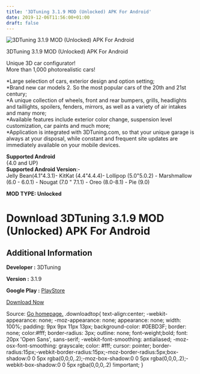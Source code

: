 ```yaml
---
title: '3DTuning 3.1.9 MOD (Unlocked) APK For Android'
date: 2019-12-06T11:56:00+01:00
draft: false
---
```


![3DTuning 3.1.9 MOD (Unlocked) APK For Android](https://i0.wp.com/apkhome.net/wp-content/uploads/2019/12/3DTuning.png "3DTuning 3.1.9 MOD (Unlocked) APK For Android")

  

3DTuning 3.1.9 MOD (Unlocked) APK For Android

Unique 3D car configurator!  
More than 1,000 photorealistic cars!

\*Large selection of cars, exterior design and option setting;  
\*Brand new car models 2. So the most popular cars of the 20th and 21st century;  
\*A unique collection of wheels, front and rear bumpers, grills, headlights and taillights, spoilers, fenders, mirrors, as well as a variety of air intakes and many more;  
\*Available features include exterior color change, suspension level customization, car paints and much more;  
\*Application is integrated with 3DTuning.com, so that your unique garage is always at your disposal, while constant and frequent site updates are immediately available on your mobile devices.

**Supported Android**  
{4.0 and UP}  
**Supported Android Version**:-  
Jelly Bean(4.1"4.3.1)- KitKat (4.4"4.4.4)- Lollipop (5.0"5.0.2) - Marshmallow (6.0 - 6.0.1) - Nougat (7.0 " 7.1.1) - Oreo (8.0-8.1) - Pie (9.0)

**MOD TYPE: Unlocked**

Download 3DTuning 3.1.9 MOD (Unlocked) APK For Android
======================================================

Additional Information
----------------------

**Developer :** 3DTuning

**Version :** 3.1.9

**Google Play :** [PlayStore](https://play.google.com/store/apps/details?id=air.com.A3dtuning.Tuning3D)

  

[Download Now](https://store4app.co/post/3dtuning-3-1-9-mod-unlocked-apk-for-android_1575213224)

  
Source: [Go homepage.](https://store4app.co/post/3dtuning-3-1-9-mod-unlocked-apk-for-android_1575213224) .downloadtop{ text-align:center; -webkit-appearance: none; -moz-appearance: none; appearance: none; width: 100%; padding: 9px 9px 11px 13px; background-color: #0EBD3F; border: none; color:#fff; border-radius: 3px; outline: none; font-weight;bold; font: 20px 'Open Sans', sans-serif; -webkit-font-smoothing: antialiased; -moz-osx-font-smoothing: grayscale; color: #fff; cursor: pointer; border-radius:15px;-webkit-border-radius:15px;-moz-border-radius:5px;box-shadow:0 0 5px rgba(0,0,0,.2);-moz-box-shadow:0 0 5px rgba(0,0,0,.2);-webkit-box-shadow:0 0 5px rgba(0,0,0,.2) !important; }
